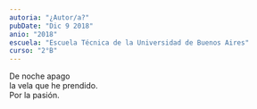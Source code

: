 ```yaml
---
autoria: "¿Autor/a?"
pubDate: "Dic 9 2018"
anio: "2018"
escuela: "Escuela Técnica de la Universidad de Buenos Aires"
curso: "2°B"
---
```

De noche apago\
la vela que he prendido.\
Por la pasión.